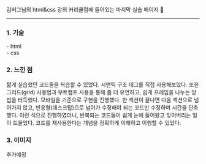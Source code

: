 김버그님의 html&css 강의 커리큘럼에 들어있는 마지막 실습 페이지 👏

<hr>

<h3>1. 기술</h3>
 - html <br/>
 - css

<br/>

<h3>2. 느낀 점</h3>
짧게 실습했던 코드들을 복습할 수 있었다. 시맨틱 구조 태그를 직접 사용해보았다. 또한 그리드(grid) 사용법과 부트캠프 사용을 통해 좀 더 유연하고, 쉽게 프레임을 나누는 방법을 터득했다. 모바일을 기준으로 구현을 진행했다. 한 섹션이 끝나면 다음 섹션으로 넘어가지 않고, 반응형(데스크탑)으로 넘어가 수정해야 되는 코드만 수정하며 시간을 단축했다. 이런 식으로 진행하였더니, 반복되는 코드들이 쉽게 눈에 들어왔고 잊어버리는 일이 드물었다. 코드를 재사용한다는 개념을 정확하게 이해하고 이행할 수 있었다.

<br/>

<h3>3. 이미지</h3>
추가예정

